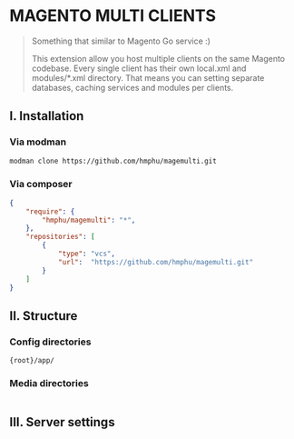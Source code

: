 # MAGENTO MULTI CLIENTS

> Something that similar to Magento Go service :)
> 
> This extension allow you host multiple clients on the same Magento codebase.
> Every single client has their own local.xml and modules/*.xml directory. That means you can setting separate databases, caching services and modules per clients.

## I. Installation

### Via modman

```bash
modman clone https://github.com/hmphu/magemulti.git
```

### Via composer

```json
{
    "require": {
        "hmphu/magemulti": "*",
    },
    "repositories": [
        {
            "type": "vcs",
            "url":  "https://github.com/hmphu/magemulti.git"
        }
    ]
}
```

## II. Structure

### Config directories

```
{root}/app/
```

### Media directories

```
```

## III. Server settings
